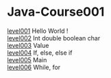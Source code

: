 # Java-Course001
<a href="https://github.com/VDEXSUS/Java-Course001/tree/main/level001" >level001</a> Hello World ! <br>
<a href="https://github.com/VDEXSUS/Java-Course001/tree/main/level002" >level002</a> Int double boolean char <br>
<a href="https://github.com/VDEXSUS/Java-Course001/tree/main/Level003" >level003</a> Value <br>
<a href="https://github.com/VDEXSUS/Java-Course001/tree/main/Level004" >level004</a> If, else, else if <br>
<a href="https://github.com/VDEXSUS/Java-Course001/tree/main/Level005" >level005</a> Main <br>
<a href="https://github.com/VDEXSUS/Java-Course001/tree/main/Level006" >level006</a> While, for <br>


